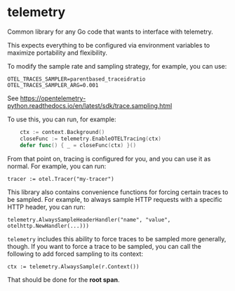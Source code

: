 # telemetry
Common library for any Go code that wants to interface with telemetry.

This expects everything to be configured via environment variables to maximize portability and flexibility.

To modify the sample rate and sampling strategy, for example, you can use:

```
OTEL_TRACES_SAMPLER=parentbased_traceidratio
OTEL_TRACES_SAMPLER_ARG=0.001
```

See https://opentelemetry-python.readthedocs.io/en/latest/sdk/trace.sampling.html

To use this, you can run, for example:

```go
	ctx := context.Background()
	closeFunc := telemetry.EnableOTELTracing(ctx)
	defer func() { _ = closeFunc(ctx) }()
```

From that point on, tracing is configured for you, and you can use it as normal. For example, you can run:

```
tracer := otel.Tracer("my-tracer")
```

This library also contains convenience functions for forcing certain traces to be sampled. For example, to always sample HTTP requests with a specific HTTP header, you can run:

```
telemetry.AlwaysSampleHeaderHandler("name", "value", otelhttp.NewHandler(...)))
```

`telemetry` includes this ability to force traces to be sampled more generally, though. If you want to force a trace to be sampled, you can call the following to add forced sampling to its context:

```
ctx := telemetry.AlwaysSample(r.Context())
```

That should be done for the **root span**.
